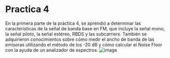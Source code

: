 # Practica 4
En la primera parte de la práctica 4, se aprendió a determinar las características de la señal de banda base en FM, que incluye la señal mono, la señal piloto, la señal estéreo, RBDS y las subcarriers. También se adquirieron conocimientos sobre cómo medir el ancho de banda de las emisoras utilizando el método de los -20 dB y cómo calcular el Noise Floor con la ayuda de un analizador de espectros.
![image](https://github.com/user-attachments/assets/0ee5f509-755f-4861-b4b6-c84f067069cc)
